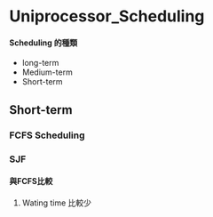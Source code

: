 # Uniprocessor_Scheduling
#### Scheduling 的種類
* long-term
* Medium-term
* Short-term

## Short-term
### FCFS Scheduling
### SJF
#### 與FCFS比較
1. Wating time 比較少
